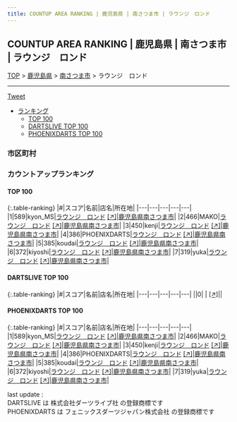 ```yaml
---
title: COUNTUP AREA RANKING | 鹿児島県 | 南さつま市 | ラウンジ　ロンド
---
```

## COUNTUP AREA RANKING | 鹿児島県 | 南さつま市 | ラウンジ　ロンド

[TOP](/darts/rank/) > [鹿児島県](/darts/rank/鹿児島県/) > [南さつま市](/darts/rank/鹿児島県/南さつま市/) > ラウンジ　ロンド

___

<a href="https://twitter.com/share?ref_src=twsrc%5Etfw" data-text="COUNTUP AREA RANKING | 鹿児島県南さつま市ラウンジ　ロンド" class="twitter-share-button" data-hashtags="DARTSLIVE,PHOENIXDARTS,darts,ダーツ" data-show-count="false">Tweet</a>

* [ランキング](#カウントアップランキング)
    * [TOP 100](#top-100)
    * [DARTSLIVE TOP 100](#dartslive-top-100)
    * [PHOENIXDARTS TOP 100](#phoenixdarts-top-100)

### 市区町村

<ul>

</ul>

### カウントアップランキング

#### TOP 100



{:.table-ranking}
|#|スコア|名前|店名|所在地|
|---|---|---|---|---|
|1|589|<span class="rank-name-pd">kyon_MS</span>|<a href="/darts/rank/shops/75620.html">ラウンジ　ロンド</a> <a href="https://vs.phoenixdarts.com/jp/shop/shopDetailInfo/s_75620?s_seq=75620">[↗]</a>|<a href="/darts/rank/鹿児島県/南さつま市">鹿児島県南さつま市</a>|
|2|466|<span class="rank-name-pd">MAKO</span>|<a href="/darts/rank/shops/75620.html">ラウンジ　ロンド</a> <a href="https://vs.phoenixdarts.com/jp/shop/shopDetailInfo/s_75620?s_seq=75620">[↗]</a>|<a href="/darts/rank/鹿児島県/南さつま市">鹿児島県南さつま市</a>|
|3|450|<span class="rank-name-pd">kenji</span>|<a href="/darts/rank/shops/75620.html">ラウンジ　ロンド</a> <a href="https://vs.phoenixdarts.com/jp/shop/shopDetailInfo/s_75620?s_seq=75620">[↗]</a>|<a href="/darts/rank/鹿児島県/南さつま市">鹿児島県南さつま市</a>|
|4|386|<span class="rank-name-pd">PHOENIXDARTS</span>|<a href="/darts/rank/shops/75620.html">ラウンジ　ロンド</a> <a href="https://vs.phoenixdarts.com/jp/shop/shopDetailInfo/s_75620?s_seq=75620">[↗]</a>|<a href="/darts/rank/鹿児島県/南さつま市">鹿児島県南さつま市</a>|
|5|385|<span class="rank-name-pd">koudai</span>|<a href="/darts/rank/shops/75620.html">ラウンジ　ロンド</a> <a href="https://vs.phoenixdarts.com/jp/shop/shopDetailInfo/s_75620?s_seq=75620">[↗]</a>|<a href="/darts/rank/鹿児島県/南さつま市">鹿児島県南さつま市</a>|
|6|372|<span class="rank-name-pd">kiyoshi</span>|<a href="/darts/rank/shops/75620.html">ラウンジ　ロンド</a> <a href="https://vs.phoenixdarts.com/jp/shop/shopDetailInfo/s_75620?s_seq=75620">[↗]</a>|<a href="/darts/rank/鹿児島県/南さつま市">鹿児島県南さつま市</a>|
|7|319|<span class="rank-name-pd">yuka</span>|<a href="/darts/rank/shops/75620.html">ラウンジ　ロンド</a> <a href="https://vs.phoenixdarts.com/jp/shop/shopDetailInfo/s_75620?s_seq=75620">[↗]</a>|<a href="/darts/rank/鹿児島県/南さつま市">鹿児島県南さつま市</a>|


#### DARTSLIVE TOP 100



{:.table-ranking}
|#|スコア|名前|店名|所在地|
|---|---|---|---|---|
||0|<span class="rank-name-dl"> </span>|<a href="/darts/rank/shops/.html"></a> <a href="">[↗]</a>|<a href="/darts/rank//"></a>|


#### PHOENIXDARTS TOP 100



{:.table-ranking}
|#|スコア|名前|店名|所在地|
|---|---|---|---|---|
|1|589|<span class="rank-name-pd">kyon_MS</span>|<a href="/darts/rank/shops/75620.html">ラウンジ　ロンド</a> <a href="https://vs.phoenixdarts.com/jp/shop/shopDetailInfo/s_75620?s_seq=75620">[↗]</a>|<a href="/darts/rank/鹿児島県/南さつま市">鹿児島県南さつま市</a>|
|2|466|<span class="rank-name-pd">MAKO</span>|<a href="/darts/rank/shops/75620.html">ラウンジ　ロンド</a> <a href="https://vs.phoenixdarts.com/jp/shop/shopDetailInfo/s_75620?s_seq=75620">[↗]</a>|<a href="/darts/rank/鹿児島県/南さつま市">鹿児島県南さつま市</a>|
|3|450|<span class="rank-name-pd">kenji</span>|<a href="/darts/rank/shops/75620.html">ラウンジ　ロンド</a> <a href="https://vs.phoenixdarts.com/jp/shop/shopDetailInfo/s_75620?s_seq=75620">[↗]</a>|<a href="/darts/rank/鹿児島県/南さつま市">鹿児島県南さつま市</a>|
|4|386|<span class="rank-name-pd">PHOENIXDARTS</span>|<a href="/darts/rank/shops/75620.html">ラウンジ　ロンド</a> <a href="https://vs.phoenixdarts.com/jp/shop/shopDetailInfo/s_75620?s_seq=75620">[↗]</a>|<a href="/darts/rank/鹿児島県/南さつま市">鹿児島県南さつま市</a>|
|5|385|<span class="rank-name-pd">koudai</span>|<a href="/darts/rank/shops/75620.html">ラウンジ　ロンド</a> <a href="https://vs.phoenixdarts.com/jp/shop/shopDetailInfo/s_75620?s_seq=75620">[↗]</a>|<a href="/darts/rank/鹿児島県/南さつま市">鹿児島県南さつま市</a>|
|6|372|<span class="rank-name-pd">kiyoshi</span>|<a href="/darts/rank/shops/75620.html">ラウンジ　ロンド</a> <a href="https://vs.phoenixdarts.com/jp/shop/shopDetailInfo/s_75620?s_seq=75620">[↗]</a>|<a href="/darts/rank/鹿児島県/南さつま市">鹿児島県南さつま市</a>|
|7|319|<span class="rank-name-pd">yuka</span>|<a href="/darts/rank/shops/75620.html">ラウンジ　ロンド</a> <a href="https://vs.phoenixdarts.com/jp/shop/shopDetailInfo/s_75620?s_seq=75620">[↗]</a>|<a href="/darts/rank/鹿児島県/南さつま市">鹿児島県南さつま市</a>|


<div class="footer border-top border-gray-light mt-5 pt-3 text-right text-gray">
    last update : <span style="font-weight: italic" id="foot_last_modified"></span><br />
    DARTSLIVE は 株式会社ダーツライブ社 の登録商標です<br />
    PHOENIXDARTS は フェニックスダーツジャパン株式会社 の登録商標です<br />
</div>

<script src="https://cdnjs.cloudflare.com/ajax/libs/jquery.tablesorter/2.31.3/js/jquery.tablesorter.min.js" integrity="sha512-qzgd5cYSZcosqpzpn7zF2ZId8f/8CHmFKZ8j7mU4OUXTNRd5g+ZHBPsgKEwoqxCtdQvExE5LprwwPAgoicguNg==" crossorigin="anonymous" referrerpolicy="no-referrer"></script>
<link rel="stylesheet" href="https://cdnjs.cloudflare.com/ajax/libs/jquery.tablesorter/2.31.3/css/theme.default.min.css" integrity="sha512-wghhOJkjQX0Lh3NSWvNKeZ0ZpNn+SPVXX1Qyc9OCaogADktxrBiBdKGDoqVUOyhStvMBmJQ8ZdMHiR3wuEq8+w==" crossorigin="anonymous" referrerpolicy="no-referrer" />
<script>
$(function() {
    $(".table-ranking").tablesorter({sortList:[[0, 0]]});
    $("#foot_last_modified").text(formatDate(new Date(document.lastModified), 'yyyy-MM-dd HH:mm:ss'));
});
</script>

<script async src="https://platform.twitter.com/widgets.js" charset="utf-8"></script>